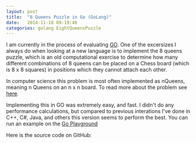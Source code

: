 ```yaml
---
layout: post
title:  "8 Queens Puzzle in Go (GoLang)"
date:   2014-11-18 09:19:46
categories: golang EightQueensPuzzle
---
```


I am currently in the process of evaluating [GO](http://golang.org).  One of the excersizes I always do when looking at a new language is to implement the 8 queens puzzle, which is an old computational exercise to determine how many different combinations of 8 queens can be placed on a Chess board (which is 8 x 8 squares) in positions which they cannot attach each other.  

In computer science this problem is most often implemented as nQueens, meaning n Queens on an n x n board.  To read more about the problem see [here](http://en.wikipedia.org/wiki/Eight_queens_puzzle).

Implementing this in GO was extremely easy, and fast.  I didn't do any performance calculations, but compared to previous interations I've done in C++, C#, Java, and others this version seems to perform the best.  You can run an example on the [Go Playground](http://play.golang.org/p/PmjJRUh-Ks)


Here is the source code on GitHub: 

<script src="https://gist.github.com/caseylmanus/df10ad3457b916c32373.js"></script>